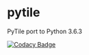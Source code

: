 # pytile
PyTile port to Python 3.6.3

[![Codacy Badge](https://api.codacy.com/project/badge/Grade/b57cefe65c984d2fb14ad3c1239df808)](https://www.codacy.com/app/bashkirtsevich/pytile?utm_source=github.com&amp;utm_medium=referral&amp;utm_content=bashkirtsevich/pytile&amp;utm_campaign=Badge_Grade)
